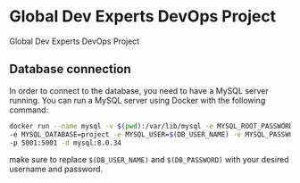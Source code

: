 # Global Dev Experts DevOps Project

Global Dev Experts DevOps Project

## Database connection

In order to connect to the database, you need to have a MySQL server running. You can run a MySQL server using Docker with the following command:

```bash
docker run --name mysql -v $(pwd):/var/lib/mysql -e MYSQL_ROOT_PASSWORD=mysql \
-e MYSQL_DATABASE=project -e MYSQL_USER=$(DB_USER_NAME) -e MYSQL_PASSWORD=$(DB_PASSWORD) \
-p 5001:5001 -d mysql:8.0.34
```

make sure to replace `$(DB_USER_NAME)` and `$(DB_PASSWORD)` with your desired username and password.
